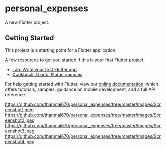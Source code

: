 # personal_expenses

A new Flutter project.

## Getting Started

This project is a starting point for a Flutter application.

A few resources to get you started if this is your first Flutter project:

- [Lab: Write your first Flutter app](https://flutter.dev/docs/get-started/codelab)
- [Cookbook: Useful Flutter samples](https://flutter.dev/docs/cookbook)

For help getting started with Flutter, view our
[online documentation](https://flutter.dev/docs), which offers tutorials,
samples, guidance on mobile development, and a full API reference.


https://github.com/thanmai670/personal_expenses/tree/master/Images/Screenshot1.jpeg
https://github.com/thanmai670/personal_expenses/tree/master/Images/Screenshot2.jpeg
https://github.com/thanmai670/personal_expenses/tree/master/Images/Screenshot3.jpeg
https://github.com/thanmai670/personal_expenses/tree/master/Images/Screenshot4.jpeg
